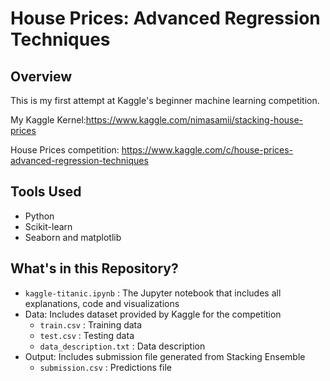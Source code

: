 # House Prices: Advanced Regression Techniques

## Overview
This is my first attempt at Kaggle's beginner machine learning competition.

My Kaggle Kernel:https://www.kaggle.com/nimasamii/stacking-house-prices

House Prices competition: https://www.kaggle.com/c/house-prices-advanced-regression-techniques

## Tools Used
* Python
* Scikit-learn
* Seaborn and matplotlib

## What's in this Repository?
* `kaggle-titanic.ipynb` : The Jupyter notebook that includes all explanations, code and visualizations
* Data: Includes dataset provided by Kaggle for the competition
    * `train.csv` : Training data
    * `test.csv` : Testing data
    * `data_description.txt` : Data description
* Output: Includes submission file generated from Stacking Ensemble
   * `submission.csv` : Predictions file

